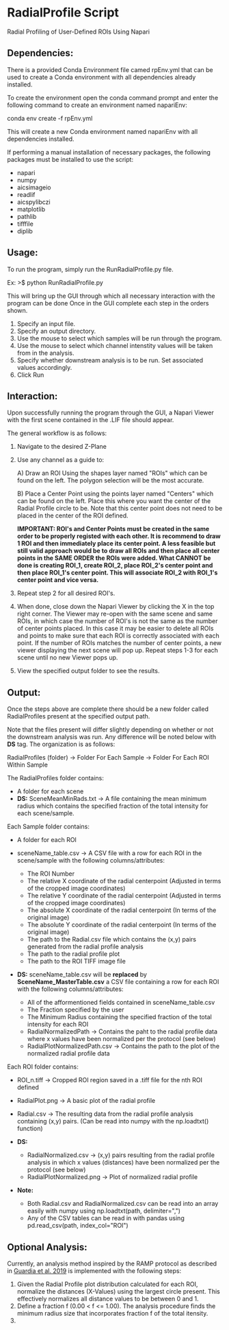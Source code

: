 # RadialProfile Script

Radial Profiling of User-Defined ROIs Using Napari

## Dependencies:
There is a provided Conda Environment file camed rpEnv.yml that can be used to create a Conda environment with all dependencies already installed.

To create the environment open the conda command prompt and enter the following command to create an environment named napariEnv:

conda env create -f rpEnv.yml

This will create a new Conda environment named napariEnv with all dependencies installed.

If performing a manual installation of necessary packages, the following packages must be installed to use the script:
- napari
- numpy
- aicsimageio
- readlif
- aicspylibczi
- matplotlib
- pathlib
- tifffile
- diplib

## Usage:
To run the program, simply run the RunRadialProfile.py file.

Ex: >$ python RunRadialProfile.py

This will bring up the GUI through which all necessary interaction with the program can be done Once in the GUI complete each step in the orders shown.

1. Specify an input file.
2. Specify an output directory.
3. Use the mouse to select which samples will be run through the program.
4. Use the mouse to select which channel intenstity values will be taken from in the analysis.
5. Specify whether downstream analysis is to be run. Set associated values accordingly.
6. Click Run

## Interaction:
Upon successfully running the program through the GUI, a Napari Viewer with the first scene contained in the .LIF file should appear.

The general workflow is as follows:

1. Navigate to the desired Z-Plane

2. Use any channel as a guide to:

	A) Draw an ROI Using the shapes layer named "ROIs" which can be found on the left. The polygon selection will be the most accurate.

	B) Place a Center Point using the points layer named "Centers" which can be found on the left. Place this where you want the center of the Radial Profile circle to be.
	   Note that this center point does not need to be placed in the center of the ROI defined.

	**IMPORTANT: ROI's and Center Points must be created in the same order to be properly registed with each other. It is recommend to draw 1 ROI and then 
	immediately place its center point. A less feasible but still valid approach would be to draw all ROIs and then place all center points in the SAME ORDER the ROIs were added. 
	What CANNOT be done is creating ROI_1, create ROI_2, place ROI_2's center point and then place ROI_1's center point. This will associate ROI_2 with ROI_1's 
	center point and vice versa.**

3. Repeat step 2 for all desired ROI's.

4. When done, close down the Napari Viewer by clicking the X in the top right corner. The Viewer may re-open with the same scene and same ROIs, in which case the number of ROI's is not the same as the number of center points placed. In this case it may be easier to delete all ROIs and points to make sure that each ROI is correctly associated with each point. If the number of ROIs matches the number of center points, a new viewer displaying the next scene will pop up. Repeat steps 1-3 for each scene until no new Viewer pops up.

5. View the specified output folder to see the results.

## Output:

Once the steps above are complete there should be a new folder called RadialProfiles present at the specified output path.

Note that the files present will differ slightly depending on whether or not the downstream analysis was run. Any difference will be noted below with **DS** tag.
The organization is as follows:

RadialProfiles (folder) -> Folder For Each Sample -> Folder For Each ROI Within Sample

The RadialProfiles folder contains:
- A folder for each scene
- **DS:** SceneMeanMinRads.txt -> A file containing the mean minimum radius which contains the specified fraction of the total intensity for each scene/sample.

Each Sample folder contains:
- A folder for each ROI
- sceneName_table.csv -> A CSV file with a row for each ROI in the scene/sample with the following columns/attributes:
	- The ROI Number
	- The relative X coordinate of the radial centerpoint (Adjusted in terms of the cropped image coordinates)
	- The relative Y coordinate of the radial centerpoint (Adjusted in terms of the cropped image coordinates)
	- The absolute X coordinate of the radial centerpoint (In terms of the original image)
	- The absolute Y coordinate of the radial centerpoint (In terms of the original image)
	- The path to the Radial.csv file which contains the (x,y) pairs generated from the radial profile analysis
	- The path to the radial profile plot
	- The path to the ROI TIFF image file

- **DS:** sceneName_table.csv will be **replaced** by **SceneName_MasterTable.csv** a CSV file containing a row for each ROI with the following columns/attributes:
	- All of the afformentioned fields contained in sceneName_table.csv
	- The Fraction specified by the user
	- The Minimum Radius containing the specified fraction of the total intensity for each ROI
	- RadialNormalizedPath -> Contains the paht to the radial profile data where x values have been normalized per the protocol (see below)
	- RadialPlotNormalizedPath.csv -> Contains the path to the plot of the normalized radial profile data

Each ROI folder contains:
- ROI_n.tiff -> Cropped ROI region saved in a .tiff file for the nth ROI defined
- RadialPlot.png -> A basic plot of the radial profile
- Radial.csv -> The resulting data from the radial profile analysis containing (x,y) pairs. (Can be read into numpy with the np.loadtxt() function)

- **DS:**
	- RadialNormalized.csv -> (x,y) pairs resulting from the radial profile analysis in which x values (distances) have been normalized per the protocol (see below)
	- RadialPlotNormalized.png -> Plot of normalized radial profile

- **Note:**
	- Both Radial.csv and RadialNormalized.csv can be read into an array easily with numpy using np.loadtxt(path, delimiter=",")
	- Any of the CSV tables can be read in with pandas using pd.read_csv(path, index_col="ROI")

## Optional Analysis:
Currently, an analysis method inspired by the RAMP protocol as described in [Guardia et al. 2019](https://journals.plos.org/plosbiology/article?id=10.1371/journal.pbio.3000279#sec002) is implemented with the following steps:

1. Given the Radial Profile plot distribution calculated for each ROI, normalize the distances (X-Values) using the largest circle present. This effectively normalizes all distance values to be between 0 and 1.
2. Define a fraction f (0.00 < f <= 1.00). The analysis procedure finds the minimum radius size that incorporates fraction f of the total itensity.
3. 
